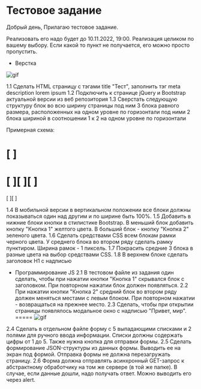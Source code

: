 # Тестовое задание

Добрый день,
Прилагаю тестовое задание.

Реализовать его надо будет до 10.11.2022, 19:00. Реализация целиком по
вашему выбору.
Если какой то пункт не получается, его можно просто пропустить.


*  Верстка

![gif](https://media.giphy.com/media/LFwGNn0QBdGakQzN67/giphy.gif)


1.1 Сделать HTML страницу с тэгами title "Тест", заполнить тэг meta
description lorem ipsum
1.2 Подключить к странице jQuery и Bootstrap актуальной версии из веб
репозитория
1.3 Сверстать следующую структуру
блок во всю ширину страницы
под ним 3 блока равного размера, расположенных на одном уровне по горизонтали
под ними 2 блока шириной в соотношении 1 к 2 на одном уровне по горизонтали

Примерная схема:

[ ]
===
[ ][ ][ ]
===
[ ][ ]

1.4 В мобильной версии в вертикальном положении все блоки должны
показываться один над другим и по ширине быть 100%.
1.5 Добавить в нижние блоки кнопки в стилистике Bootstrap. В меньший
блок добавить кнопку "Кнопка 1" желтого цвета. В больший блок - кнопку
"Кнопка 2" зеленого цвета.
1.6 Сделать средствами CSS всем блокам рамки черного цвета. У среднего
блока во втором ряду сделать рамку пунктиром. Ширина рамок - 1
пиксель.
1.7 Покрасить средние 3 блока в разные цвета на выбор средствами CSS.
1.8 В верхнем блоке сделать заголовок H1 с надписью

*  Программирование JS
2.1 В тестовом файле из задания один сделать, чтобы при нажатии кнопки
"Кнопка 1" скрывался блок с заголовком. При повторном нажатии блок
должен появляться.
2.2 При нажатии кнопки "Кнопка 2" средний блок во втором ряду должен
меняться местами с левым блоком. При повторном нажатии - возвращаться
на прежнее место.
2.3 Сделать, чтобы при открытии страницы появлялось модальное окно с
надписью "Привет, мир".
=====
![gif](https://media.giphy.com/media/A7Fm3UCmfoBLggZsk0/giphy.gif)

2.4 Сделать в отдельном файле форму с 5 выпадающими списками и 2
полями для ручного ввода информации. Списки должны содержать цифры от
1 до 5. Также нужна кнопка для отправки формы.
2.5 Сделать формирование JSON-структуры из данных формы. Выводить ее
на экран под формой. Отправка формы не должна перезагружать страницу.
2.6 Форма должна отправлять асинхронный GET-запрос к абстрактному
обработчику на том же сервере (в той же папке). В случае, если данные
дошли, надо получать ответ. Можно выводить его через alert.

